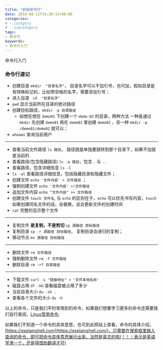 ```yaml
---
title: "初始命令行"
date: 2019-08-11T14:20:13+08:00
categories:
# - category
# - subcategory
tags:
- 命令行
keywords:
- 命令行入门
---
```


命令行入门

<!--more-->

### 命令行速记

- 创建目录  `mkdir  "目录名字"`， 目录名字可以不加引号，也可加，假如目录是有特殊标记的，比如带空格的名字，需要添加引号；
- 进入目录 ` cd  "目录名字"`
- `pwd` 显示当前所在目录的绝对路径
- 创建目标路径，`mkdir -p 目录路径`
  - 如想在想在 `demo01` 下创建一个 `demo-02` 的目录，两种方法 一种是通过 `mkdir` 先创建 `demo01` 再在 `demo01` 里创建 `demo02` ，另一种 `mkdir -p /demo01/demo02` 就可以；
- `whoami` 查询当前用户

------

- 查看当前文件路径 `ls 路径`， 路径就是单独要跳转到那个目录下，如果不加就是当前的
- 查看路径(包含隐藏路径) `ls -a 路径`，包含 `.` 与 `..` 
- 查看路径，包含详细信息 `ls -l`
- `ls -al` 查看路径详细信息，包括隐藏目录和隐藏文件； 
- 创建文件 `echo '文件内容' > 文件路径` ；
- 强制创建文件 `echo '文件内容' >!文件路径`
- 追加文件内容 `echo "文件内容" >> 文件路径`
- 创建文件 `touch 文件名`, 与 `echo` 的区别在于，`echo` 可以优先书写内容，`touch` 如果创建同名文件的话，会替换，且会更新文件的创建时间
- `cat` 完整的显示整个文件

------

- 复制文件 **是复制，不是剪切** `cp 源路径 目标路径`
- 复制目录 `cp -r 源路径 目标路径`， 复制目录会递归的复制；
- 移动节点 `mv 源路径 目标路径`

------

- 删除文件 `rm 文件路径`
- 强制删除文件 `rm -f 文件路径`
- 删除目录 `rm -rf 目录路径`

------

- 下载文件 `curl -L "链接地址" > '文件本地名称'`
- 磁盘占用 `df -kh` 查看磁盘被占用了多少
- 当前目录大小 `du -sh .`
- 查看各个文件的大小 `du -h`

以上的命令，只是我们平时常用到的命令，如果我们想要学习更多的命令还需要我们自行查阅，[Linux常用命令](<https://www.runoob.com/linux/linux-comm-cat.html>);

如果我们不知道一个命令的具体意思，也可到此网站上查看，命令的具体介绍，[https://explainshell.com](https://explainshell.com/)，只需要在搜索框里输入查询的命令，即可把命令具体意思展示出来，当然是英文的啦(！！！表示是英语学渣一个，还是得借助翻译才可)

